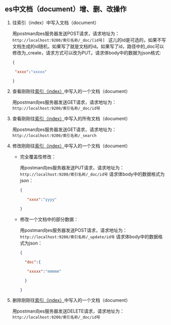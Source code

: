 ## es中文档（document）增、删、改操作



1. 往索引（index）中写入文档（document）

   用postman向es服务器发送POST请求，请求地址为：`http://localhost:9200/索引名称/_doc/[id号] ` 这儿的id是可选的，如果不写文档生成的id随机，如果写了就是文档的id。如果写了id，路径中的\_doc可以修改为_create，请求方式可以改为PUT。请求体body中的数据为json格式:

   ```json
   {
   
   	"xxxx":"xxxxx"
   
   }
   ```

   

2. 查看刚刚往[索引（index）](evernote:///view/30455392/s33/4a6392ea-5efa-4b96-92f1-9e70fa3ebbb4/4a6392ea-5efa-4b96-92f1-9e70fa3ebbb4/)中写入的一个文档（document）

   用postman向es服务器发送GET请求，请求地址为：`http://localhost:9200/索引名称/_doc/id号`

   

3. 查看刚刚往[索引（index）](evernote:///view/30455392/s33/4a6392ea-5efa-4b96-92f1-9e70fa3ebbb4/4a6392ea-5efa-4b96-92f1-9e70fa3ebbb4/)中写入的所有文档（document）

   用postman向es服务器发送GET请求，请求地址为：`http://localhost:9200/索引名称/_search`

   

4. 修改刚刚往[索引（index）](evernote:///view/30455392/s33/4a6392ea-5efa-4b96-92f1-9e70fa3ebbb4/4a6392ea-5efa-4b96-92f1-9e70fa3ebbb4/)中写入的一个文档（document）

   - 完全覆盖性修改：

     用postman向es服务器发送PUT请求，请求地址为：`http://localhost:9200/索引名称/_doc/id号` 请求体body中的数据格式为json：

     ```json
     {
     
     	"xxxx":"yyyy"
     
     }
     ```

     

   - 修改一个文档中的部分数据：

     用postman向es服务器发送POST请求，请求地址为：`http://localhost:9200/索引名称/_update/id号` 请求体body中的数据格式为json：

     ```json
     {
     
       "doc":{
     
       	"xxxxx":"mmmmm"
     
       }
     
     }
     ```

     



5. 删除刚刚往[索引（index）](evernote:///view/30455392/s33/4a6392ea-5efa-4b96-92f1-9e70fa3ebbb4/4a6392ea-5efa-4b96-92f1-9e70fa3ebbb4/)中写入的一个文档（document）

   用postman向es服务器发送DELETE请求，请求地址为：`http://localhost:9200/索引名称/_doc/id号`